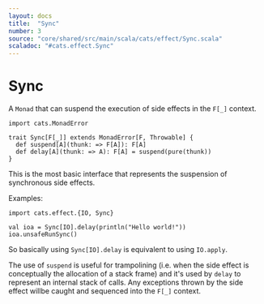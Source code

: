 ```yaml
---
layout: docs
title:  "Sync"
number: 3
source: "core/shared/src/main/scala/cats/effect/Sync.scala"
scaladoc: "#cats.effect.Sync"
---
```


# Sync

A `Monad` that can suspend the execution of side effects in the `F[_]` context.

```tut:book:silent
import cats.MonadError

trait Sync[F[_]] extends MonadError[F, Throwable] {
  def suspend[A](thunk: => F[A]): F[A]
  def delay[A](thunk: => A): F[A] = suspend(pure(thunk))
}
```

This is the most basic interface that represents the suspension of synchronous side effects.

Examples:

```tut:book
import cats.effect.{IO, Sync}

val ioa = Sync[IO].delay(println("Hello world!"))
ioa.unsafeRunSync()
```

So basically using `Sync[IO].delay` is equivalent to using `IO.apply`.

The use of `suspend` is useful for trampolining (i.e. when the side effect is conceptually the allocation of a stack frame) and it's used by `delay` to represent an internal stack of calls. Any exceptions thrown by the side effect willbe caught and sequenced into the `F[_]` context.
